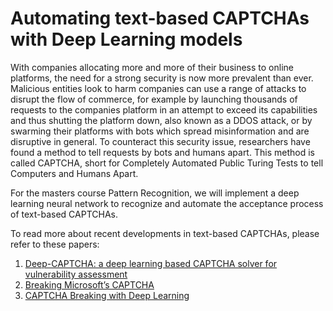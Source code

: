 # Automating text-based CAPTCHAs with Deep Learning models

With companies allocating more and more of their business to online platforms, the need for a strong security is now more prevalent than ever. Malicious entities look to harm companies can use a range of attacks to disrupt the flow of commerce, for example by launching thousands of requests to the companies platform in an attempt to exceed its capabilities and thus shutting the platform down, also known as a DDOS attack, or by swarming their platforms with bots which spread misinformation and are disruptive in general. To counteract this security issue, researchers have found a method to tell requests by bots and humans apart. This method is called CAPTCHA, short for Completely Automated Public Turing Tests to tell Computers and Humans Apart. 

For the masters course Pattern Recognition, we will implement a deep learning neural network to recognize and automate the acceptance process of text-based CAPTCHAs.

To read more about recent developments in text-based CAPTCHAs, please refer to these papers:

1. [Deep-CAPTCHA: a deep learning based CAPTCHA solver for vulnerability assessment](https://arxiv.org/pdf/2006.08296v2.pdf)
2. [Breaking Microsoft’s CAPTCHA](https://courses.csail.mit.edu/6.857/2016/files/hong-lopezpineda-rajendran-recansens.pdf)
3. [CAPTCHA Breaking with Deep Learning](http://cs229.stanford.edu/proj2017/final-reports/5239112.pdf)

